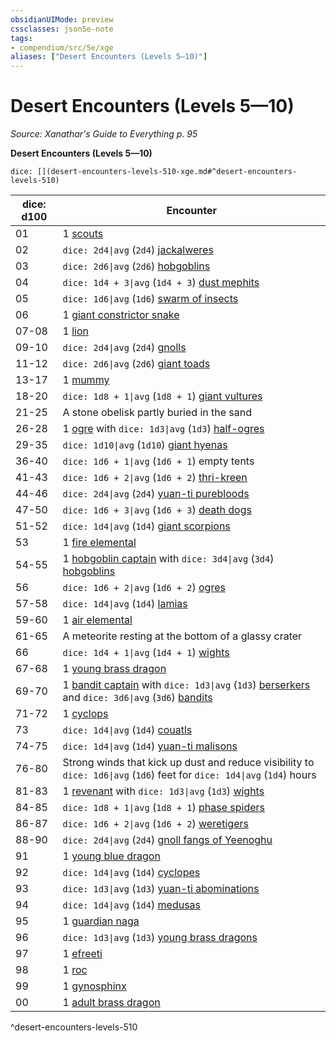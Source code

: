 ```yaml
---
obsidianUIMode: preview
cssclasses: json5e-note
tags:
- compendium/src/5e/xge
aliases: ["Desert Encounters (Levels 5—10)"]
---
```

# Desert Encounters (Levels 5—10)
*Source: Xanathar's Guide to Everything p. 95* 

**Desert Encounters (Levels 5—10)**

`dice: [](desert-encounters-levels-510-xge.md#^desert-encounters-levels-510)`

| dice: d100 | Encounter |
|------------|-----------|
| 01 | 1 [scouts](compendium/bestiary/humanoid/scout.md) |
| 02 | `dice: 2d4\|avg` (`2d4`) [jackalweres](compendium/bestiary/humanoid/jackalwere.md) |
| 03 | `dice: 2d6\|avg` (`2d6`) [hobgoblins](compendium/bestiary/humanoid/hobgoblin.md) |
| 04 | `dice: 1d4 + 3\|avg` (`1d4 + 3`) [dust mephits](compendium/bestiary/elemental/dust-mephit.md) |
| 05 | `dice: 1d6\|avg` (`1d6`) [swarm of insects](compendium/bestiary/beast/swarm-of-insects.md) |
| 06 | 1 [giant constrictor snake](compendium/bestiary/beast/giant-constrictor-snake.md) |
| 07-08 | 1 [lion](compendium/bestiary/beast/lion.md) |
| 09-10 | `dice: 2d4\|avg` (`2d4`) [gnolls](compendium/bestiary/humanoid/gnoll.md) |
| 11-12 | `dice: 2d6\|avg` (`2d6`) [giant toads](compendium/bestiary/beast/giant-toad.md) |
| 13-17 | 1 [mummy](compendium/bestiary/undead/mummy.md) |
| 18-20 | `dice: 1d8 + 1\|avg` (`1d8 + 1`) [giant vultures](compendium/bestiary/beast/giant-vulture.md) |
| 21-25 | A stone obelisk partly buried in the sand |
| 26-28 | 1 [ogre](compendium/bestiary/giant/ogre.md) with `dice: 1d3\|avg` (`1d3`) [half-ogres](compendium/bestiary/giant/half-ogre-ogrillon.md) |
| 29-35 | `dice: 1d10\|avg` (`1d10`) [giant hyenas](compendium/bestiary/beast/giant-hyena.md) |
| 36-40 | `dice: 1d6 + 1\|avg` (`1d6 + 1`) empty tents |
| 41-43 | `dice: 1d6 + 2\|avg` (`1d6 + 2`) [thri-kreen](compendium/bestiary/humanoid/thri-kreen.md) |
| 44-46 | `dice: 2d4\|avg` (`2d4`) [yuan-ti purebloods](compendium/bestiary/humanoid/yuan-ti-pureblood.md) |
| 47-50 | `dice: 1d6 + 3\|avg` (`1d6 + 3`) [death dogs](compendium/bestiary/monstrosity/death-dog.md) |
| 51-52 | `dice: 1d4\|avg` (`1d4`) [giant scorpions](compendium/bestiary/beast/giant-scorpion.md) |
| 53 | 1 [fire elemental](compendium/bestiary/elemental/fire-elemental.md) |
| 54-55 | 1 [hobgoblin captain](compendium/bestiary/humanoid/hobgoblin-captain.md) with `dice: 3d4\|avg` (`3d4`) [hobgoblins](compendium/bestiary/humanoid/hobgoblin.md) |
| 56 | `dice: 1d6 + 2\|avg` (`1d6 + 2`) [ogres](compendium/bestiary/giant/ogre.md) |
| 57-58 | `dice: 1d4\|avg` (`1d4`) [lamias](compendium/bestiary/monstrosity/lamia.md) |
| 59-60 | 1 [air elemental](compendium/bestiary/elemental/air-elemental.md) |
| 61-65 | A meteorite resting at the bottom of a glassy crater |
| 66 | `dice: 1d4 + 1\|avg` (`1d4 + 1`) [wights](compendium/bestiary/undead/wight.md) |
| 67-68 | 1 [young brass dragon](compendium/bestiary/dragon/young-brass-dragon.md) |
| 69-70 | 1 [bandit captain](compendium/bestiary/humanoid/bandit-captain.md) with `dice: 1d3\|avg` (`1d3`) [berserkers](compendium/bestiary/humanoid/berserker.md) and `dice: 3d6\|avg` (`3d6`) [bandits](compendium/bestiary/humanoid/bandit.md) |
| 71-72 | 1 [cyclops](compendium/bestiary/giant/cyclops.md) |
| 73 | `dice: 1d4\|avg` (`1d4`) [couatls](compendium/bestiary/celestial/couatl.md) |
| 74-75 | `dice: 1d4\|avg` (`1d4`) [yuan-ti malisons](compendium/bestiary/monstrosity/yuan-ti-malison-type-1.md) |
| 76-80 | Strong winds that kick up dust and reduce visibility to `dice: 1d6\|avg` (`1d6`) feet for `dice: 1d4\|avg` (`1d4`) hours |
| 81-83 | 1 [revenant](compendium/bestiary/undead/revenant.md) with `dice: 1d3\|avg` (`1d3`) [wights](compendium/bestiary/undead/wight.md) |
| 84-85 | `dice: 1d8 + 1\|avg` (`1d8 + 1`) [phase spiders](compendium/bestiary/monstrosity/phase-spider.md) |
| 86-87 | `dice: 1d6 + 2\|avg` (`1d6 + 2`) [weretigers](compendium/bestiary/humanoid/weretiger.md) |
| 88-90 | `dice: 2d4\|avg` (`2d4`) [gnoll fangs of Yeenoghu](compendium/bestiary/fiend/gnoll-fang-of-yeenoghu.md) |
| 91 | 1 [young blue dragon](compendium/bestiary/dragon/young-blue-dragon.md) |
| 92 | `dice: 1d4\|avg` (`1d4`) [cyclopes](compendium/bestiary/giant/cyclops.md) |
| 93 | `dice: 1d3\|avg` (`1d3`) [yuan-ti abominations](compendium/bestiary/monstrosity/yuan-ti-abomination.md) |
| 94 | `dice: 1d4\|avg` (`1d4`) [medusas](compendium/bestiary/monstrosity/medusa.md) |
| 95 | 1 [guardian naga](compendium/bestiary/monstrosity/guardian-naga.md) |
| 96 | `dice: 1d3\|avg` (`1d3`) [young brass dragons](compendium/bestiary/dragon/young-brass-dragon.md) |
| 97 | 1 [efreeti](compendium/bestiary/elemental/efreeti.md) |
| 98 | 1 [roc](compendium/bestiary/monstrosity/roc.md) |
| 99 | 1 [gynosphinx](compendium/bestiary/monstrosity/gynosphinx.md) |
| 00 | 1 [adult brass dragon](compendium/bestiary/dragon/adult-brass-dragon.md) |
^desert-encounters-levels-510